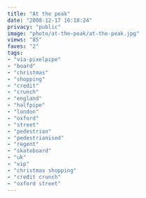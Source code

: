```yaml
---
title: "At the peak"
date: "2008-12-17 16:18:24"
privacy: "public"
image: "photo/at-the-peak/at-the-peak.jpg"
views: "85"
faves: "2"
tags:
- "via-pixelpipe"
- "board"
- "christmas"
- "shopping"
- "credit"
- "crunch"
- "england"
- "halfpipe"
- "london"
- "oxford"
- "street"
- "pedestrian"
- "pedestrianised"
- "regent"
- "skateboard"
- "uk"
- "vip"
- "christmas shopping"
- "credit crunch"
- "oxford street"
---
```

<a href="/photos/2008/12/18/at-the-peak"></a>
